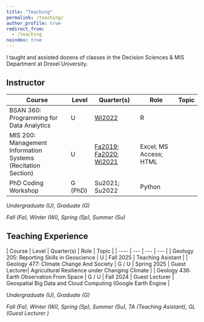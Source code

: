 ```yaml
---
title: "Teaching"
permalink: /teaching/
author_profile: true
redirect_from:
  - /teaching
noindex: true
---
```



I taught and assisted dozens of classes in the Decision Sciences & MIS Department at Drexel University.

## Instructor

| Course | Level | Quarter(s) | Role | Topic |
| ---- | --- | --- | --- |	 --- |	
| BSAN 360: Programming for Data Analytics | U | <a href="/files/BSAN-360_Winter2022.pdf" target="_blank" rel="noopener noreferrer">Wi2022</a> | R |
| MIS 200: Management Information Systems <br>(Recitation Section) | U | <a href="/files/MIS-200_Fall2019.pdf" target="_blank" rel="noopener noreferrer">Fa2019</a>;  <a href="/files/MIS-200_Fall2020.pdf" target="_blank" rel="noopener noreferrer">Fa2020</a>; <a href="/files/MIS-200_Winter2021.pdf" target="_blank" rel="noopener noreferrer">Wi2021</a> | Excel; MS Access; HTML |
| PhD Coding Workshop | G (PhD) | Su2021; Su2022 | Python |


*Undergraduate (U), Graduate (G)*

*Fall (Fa), Winter (Wi), Spring (Sp), Summer (Su)*

## Teaching Experience

| Course | Level | Quarter(s) | Role | Topic |
| ---- | --- | --- | --- |
| Geology 205: Reporting Skills in Geoscience | U | Fall 2025 | Teaching Asistant |
| Geology 477: Climate Change And Society | G / U  | Spring 2025 | Guest Lecturer| Agricultural Resilience under Changing Climate |
| Geology 436: Earth Observation From Space | G / U  | Fall 2024 | Guest Lecturer | Geospatial Big Data and Cloud Computing (Google Earth Engine |


*Undergraduate (U), Graduate (G)*

*Fall (Fa), Winter (Wi), Spring (Sp), Summer (Su), TA (Teaching Asistant), GL (Guest Lecturer )*



